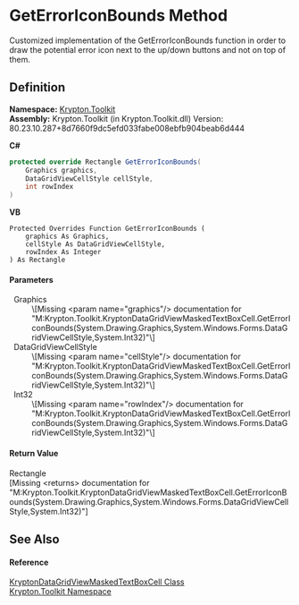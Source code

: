 # GetErrorIconBounds Method


Customized implementation of the GetErrorIconBounds function in order to draw the potential error icon next to the up/down buttons and not on top of them.



## Definition
**Namespace:** <a href="79d2eac2-21f4-54ff-7552-b20c33c30600.md">Krypton.Toolkit</a>  
**Assembly:** Krypton.Toolkit (in Krypton.Toolkit.dll) Version: 80.23.10.287+8d7660f9dc5efd033fabe008ebfb904beab6d444

**C#**
``` C#
protected override Rectangle GetErrorIconBounds(
	Graphics graphics,
	DataGridViewCellStyle cellStyle,
	int rowIndex
)
```
**VB**
``` VB
Protected Overrides Function GetErrorIconBounds ( 
	graphics As Graphics,
	cellStyle As DataGridViewCellStyle,
	rowIndex As Integer
) As Rectangle
```



#### Parameters
<dl><dt>  Graphics</dt><dd>\[Missing &lt;param name="graphics"/&gt; documentation for "M:Krypton.Toolkit.KryptonDataGridViewMaskedTextBoxCell.GetErrorIconBounds(System.Drawing.Graphics,System.Windows.Forms.DataGridViewCellStyle,System.Int32)"\]</dd><dt>  DataGridViewCellStyle</dt><dd>\[Missing &lt;param name="cellStyle"/&gt; documentation for "M:Krypton.Toolkit.KryptonDataGridViewMaskedTextBoxCell.GetErrorIconBounds(System.Drawing.Graphics,System.Windows.Forms.DataGridViewCellStyle,System.Int32)"\]</dd><dt>  Int32</dt><dd>\[Missing &lt;param name="rowIndex"/&gt; documentation for "M:Krypton.Toolkit.KryptonDataGridViewMaskedTextBoxCell.GetErrorIconBounds(System.Drawing.Graphics,System.Windows.Forms.DataGridViewCellStyle,System.Int32)"\]</dd></dl>

#### Return Value
Rectangle  
\[Missing &lt;returns&gt; documentation for "M:Krypton.Toolkit.KryptonDataGridViewMaskedTextBoxCell.GetErrorIconBounds(System.Drawing.Graphics,System.Windows.Forms.DataGridViewCellStyle,System.Int32)"\]

## See Also


#### Reference
<a href="5b97ece5-9659-17d2-dd47-08ef62e988be.md">KryptonDataGridViewMaskedTextBoxCell Class</a>  
<a href="79d2eac2-21f4-54ff-7552-b20c33c30600.md">Krypton.Toolkit Namespace</a>  

